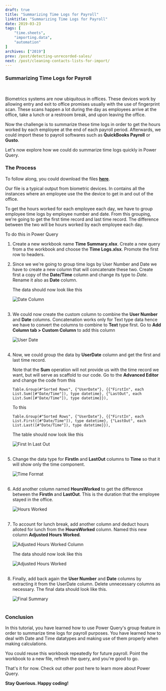 ```yaml
---
draft: true
title: "Summarizing Time Logs for Payroll"
linktitle: "Summarizing Time Logs for Payroll"
date: 2019-03-23
tags: [
    "time.sheets",
    "importing.data",
    "automation"
]
archives: ["2019"]
prev: /post/detecting-unrecorded-sales/
next: /post/cleaning-contacts-lists-for-import/
---
```


### Summarizing Time Logs for Payroll
<br>

Biometrics systems are now ubiquitous in offices. These devices work by allowing entry and exit to office promises usually with the use of fingerprint scan. These scans happen a lot during the day as employees arrive at the office, take a lunch or a restroom break, and upon leaving the office.

Now the challenge is to summarize these time logs in order to get the hours worked by each employee at the end of each payroll period. Afterwards, we could import these to payroll softwares such as **QuickBooks Payroll** or **Gusto**.

Let's now explore how we could do summarize time logs quickly in Power Query.

### The Process

To follow along, you could download the files **[here](https://github.com/PowerQueryforAccountants/Summarizing-Time-Logs-for-Payroll)**.

Our file is a typical output from biometric devices. In contains all the instances where an employee use the the device to get in and out of the office. 

To get the hours worked for each employee each day, we have to group employee time logs by employee number and date. From this grouping, we're going to get the first time record and last time record. The difference between the two will be hours worked by each employee each day.

To do this in Power Query

1. Create a new workbook name **Time Summary.xlsx**. Create a new query from a the workbook and choose the **Time Logs.xlsx**. Promote the first row to headers.
2. Since we we're going to group time logs by User Number and Date we have to create a new column that will concatenate these two. Create first a copy of the **Date/Time** column and change its type to *Date*. Rename it also as **Date** column.
    
    The data should now look like this

    ![Date Column](/img/summarizing-time-logs-for-payroll/date_col.png)
    <br/>
    <br/>

3. We could now create the custom column to combine the **User Number** and **Date** columns. Concatenation works only for Text type data hence we have to convert the columns to combine to **Text** type first. Go to **Add Column tab > Custom Column** to add this column

    ![User Date](/img/summarizing-time-logs-for-payroll/user_date.png)
    <br/>
    <br/>

4. Now, we could group the data by **UserDate** column and get the first and last time record.

    Note that the **Sum** operation will not provide us with the time record we want, but will serve as scaffold to our code. Go to the **Advanced Editor** and change the code from this
    ```
    Table.Group(#"Sorted Rows", {"UserDate"}, {{"FirstIn", each List.Sum([#"Date/Time"]), type datetime}, {"LastOut", each List.Sum([#"Date/Time"]), type datetime}}),
    ```

    To this
    ```
    Table.Group(#"Sorted Rows", {"UserDate"}, {{"FirstIn", each List.First([#"Date/Time"]), type datetime}, {"LastOut", each List.Last([#"Date/Time"]), type datetime}}),
    ```
    The table should now look like this

    ![First In Last Out](/img/summarizing-time-logs-for-payroll/filo.png)
    <br/>
    <br/>

5. Change the data type for **FirstIn** and **LastOut** columns to **Time** so that it will show only the time component.
    
    ![Time Format](/img/summarizing-time-logs-for-payroll/to_time.png)
    <br/>
    <br/>

6. Add another column named **HoursWorked** to get the difference between the **FirstIn** and **LastOut**. This is the duration that the employee stayed in the office.

    ![Hours Worked](/img/summarizing-time-logs-for-payroll/hours_worked.PNG)
    <br/>
    <br/>

7. To account for lunch break, add another column and deduct hours alloted for lunch from the **HoursWorked** column. Named this new column **Adjusted Hours Worked**.

    ![Adjusted Hours Worked Column](/img/summarizing-time-logs-for-payroll/adj_hours_worked_col.PNG)

    The data should now look like this

    ![Adjusted Hours Worked](/img/summarizing-time-logs-for-payroll/adj_hours_worked.PNG)
    <br/>
    <br/>

8. Finally, add back again the **User Number** and **Date** columns by extracting it from the UserDate column. Delete unnecessary columns as necessary.
    The final data should look like this.

    ![Final Summary](/img/summarizing-time-logs-for-payroll/final_summary.PNG)
    <br/>
    <br/>

### Conclusion
In this tutorial, you have learned how to use Power Query's group feature in order to summarize time logs for payroll purposes. You have learned how to deal with Date and Time datatypes and making use of them properly when making calculations.

You could reuse this workbook repeatedly for future payroll. Point the workbook to a new file, refresh the query, and you're good to go.

That's it for now. Check out other post here to learn more about Power Query.

**Stay Querious. Happy coding!**